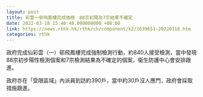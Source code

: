 ```yaml
---
layout: post
title: 彩雲一邨飛鳳樓完成強檢　88宗初陽及7宗結果不確定
date: 2022-03-18 15:40:48.000000000 +08:00
link: https://news.rthk.hk/rthk/ch/component/k2/1639651-20220318.htm
categories: rthk
---
```


政府完成仙彩雲（一）邨飛鳳樓完成強制檢測行動，約840人接受檢測，當中發現88宗初步陽性檢測個案和7宗檢測結果為不確定的個案，衞生防護中心會安排跟進。

政府亦在「受限區域」內派員到訪約390戶，當中約30戶沒人應門，政府會採取措施跟進。
